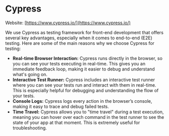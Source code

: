 # Cypress

Website: [https://www.cypress.io/](https://www.cypress.io/)

We use Cypress as testing framework for front-end development that offers several key advantages, especially when it comes to end-to-end (E2E) testing. Here are some of the main reasons why we choose Cypress for testing:

- **Real-time Browser Interaction:** Cypress runs directly in the browser, so you can see your tests executing in real-time. This gives you an immediate feedback loop, making it easier to debug and understand what's going on.
- **Interactive Test Runner:** Cypress includes an interactive test runner where you can see your tests run and interact with them in real-time. This is especially helpful for debugging and understanding the flow of your tests.
- **Console Logs:** Cypress logs every action in the browser’s console, making it easy to trace and debug failed tests.
- **Time Travel:** Cypress allows you to "time travel" during a test execution, meaning you can hover over each command in the test runner to see the state of your app at that moment. This is extremely useful for troubleshooting.
